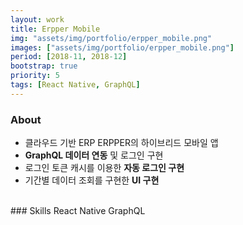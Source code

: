 ```yaml
---
layout: work
title: Erpper Mobile
img: "assets/img/portfolio/erpper_mobile.png"
images: ["assets/img/portfolio/erpper_mobile.png"]
period: [2018-11, 2018-12]
bootstrap: true
priority: 5
tags: [React Native, GraphQL]
---
```


### About
* 클라우드 기반 ERP ERPPER의 하이브리드 모바일 앱 
* **GraphQL 데이터 연동** 및 로그인 구현
* 로그인 토큰 캐시를 이용한 **자동 로그인 구현**
* 기간별 데이터 조회를 구현한 **UI 구현**

<br>
### Skills
<span class="badge badge-dark">React Native</span>
<span class="badge badge-dark">GraphQL</span>
